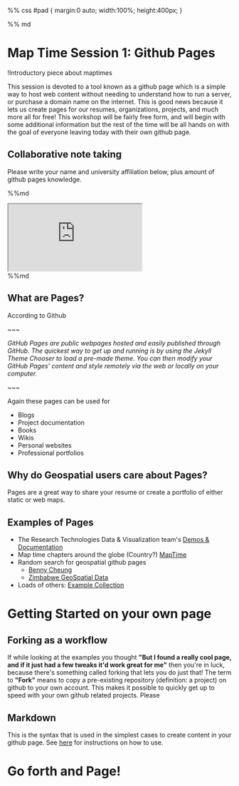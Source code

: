%% css
#pad {
    margin:0 auto;
    width:100%;
    height:400px;
}

%% md
# Map Time Session 1: Github Pages

!Introductory piece about maptimes

This session is devoted to a tool known as a github page which is a simple way to host web content without needing to understand how to run a server, or purchase a domain name on the internet. This is good news because it lets us create pages for our resumes, organizations, projects, and much more all for free! This workshop will be fairly free form, and will begin with some additional information but the rest of the time will be all hands on with the goal of everyone leaving today with their own github page.  

## Collaborative note taking
Please write your name and university affiliation below, plus amount of github pages knowledge.

%%md
<div id="padholder">
<iframe id="pad" src="https://cryptpad.fr/pad/#/2/pad/edit/FFLROFJYZwjzxY2HCvGQbpi8/embed/"></iframe>
</div>
%%md


## What are Pages?
According to Github

\~~~

*GitHub Pages are public webpages hosted and easily published through GitHub. The quickest way to get up and running is by using the Jekyll Theme Chooser to load a pre-made theme. You can then modify your GitHub Pages’ content and style remotely via the web or locally on your computer.*

\~~~

Again these pages can be used for 

* Blogs
* Project documentation
* Books
* Wikis
* Personal websites
* Professional portfolios


## Why do Geospatial users care about Pages?

Pages are a great way to share your resume or create a portfolio of either static or web maps. 

## Examples of Pages

* The Research Technologies Data & Visualization team's [Demos & Documentation](https://ua-researchcomputing-data-visualization.github.io/Demos-and-Docs/)
* Map time chapters around the globe (Country?) [MapTime](http://maptime.io/)
* Random search for geospatial github pages
    * [Benny Cheung](https://bennycheung.github.io/geospatial-granular-computing)
    * [Zimbabwe GeoSpatial Data](http://zimgeospatial.github.io/)
* Loads of others: [Example Collection](https://github.com/collections/github-pages-examples)

# Getting Started on your own page
## Forking as a workflow
If while looking at the examples you thought **"But I found a really cool page, and if it just had a few tweaks it'd work great for me"**  then you're in luck, because there's something called forking that lets you do just that! The term to **"Fork"** means to copy a pre-existing repository (definition: a project) on github to your own account. This makes it possible to quickly get up to speed with your own github related projects. Please 

## Markdown

This is the syntax that is used in the simplest cases to create content in your github page.
See [here](https://guides.github.com/features/mastering-markdown/) for instructions on how to use.

# Go forth and Page!
